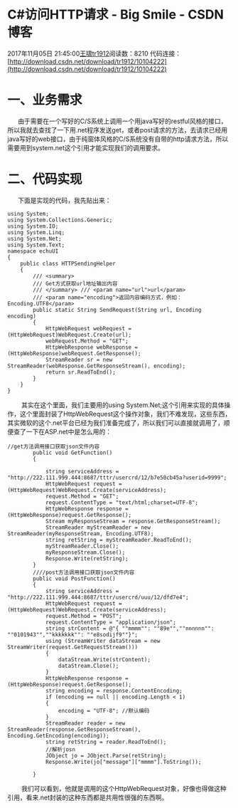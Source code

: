 # C#访问HTTP请求 - Big Smile - CSDN博客
2017年11月05日 21:45:00[王啸tr1912](https://me.csdn.net/tr1912)阅读数：8210
代码连接：[http://download.csdn.net/download/tr1912/10104222](http://download.csdn.net/download/tr1912/10104222)
# 一、业务需求
      由于需要在一个写好的C/S系统上调用一个用java写好的restful风格的接口，所以我就去查找了一下用.net程序发送get，或者post请求的方法，去请求已经用java写好的web接口，由于纯窗体风格的C/S系统没有自带的http请求方法，所以需要用到system.net这个引用才能实现我们的调用要求。
# 二、代码实现
      下面是实现的代码，我先贴出来：
```
using System;
using System.Collections.Generic;
using System.IO;
using System.Linq;
using System.Net;
using System.Text;
namespace echuUI
{
    public class HTTPSendingHelper
    {
        /// <summary>   
        /// Get方式获取url地址输出内容   
        /// </summary> /// <param name="url">url</param>   
        /// <param name="encoding">返回内容编码方式，例如：Encoding.UTF8</param>   
        public static String SendRequest(String url, Encoding encoding)
        {
            HttpWebRequest webRequest = (HttpWebRequest)WebRequest.Create(url);
            webRequest.Method = "GET";
            HttpWebResponse webResponse = (HttpWebResponse)webRequest.GetResponse();
            StreamReader sr = new StreamReader(webResponse.GetResponseStream(), encoding);
            return sr.ReadToEnd();
        }
    }
}
```
        其实在这个里面，我们主要用的using System.Net;这个引用来实现的具体操作，这个里面封装了HttpWebRequest这个操作对象，我们不难发现，这些东西，其实微软的这个.net平台已经为我们准备完成了，所以我们可以直接就调用了，顺便查了一下在ASP.net中是怎么用的：
```
//get方法调用接口获取json文件内容
        public void GetFunction()
        {
           
            string serviceAddress = "http://222.111.999.444:8687/tttr/usercrd/12/b7e50cb45a?userid=9999";
            HttpWebRequest request = (HttpWebRequest)WebRequest.Create(serviceAddress);
            request.Method = "GET";
            request.ContentType = "text/html;charset=UTF-8";
            HttpWebResponse response = (HttpWebResponse)request.GetResponse();
            Stream myResponseStream = response.GetResponseStream();
            StreamReader myStreamReader = new StreamReader(myResponseStream, Encoding.UTF8);
            string retString = myStreamReader.ReadToEnd();
            myStreamReader.Close();
            myResponseStream.Close();
            Response.Write(retString);
        }
        ////post方法调用接口获取json文件内容
        public void PostFunction()
        {
            string serviceAddress = "http://222.111.999.444:8687/tttr/usercrd/uuu/12/dfd7e4";
            HttpWebRequest request = (HttpWebRequest)WebRequest.Create(serviceAddress);
            request.Method = "POST";
            request.ContentType = "application/json";
            string strContent = @"{ ""mmmm"": ""89e"",""nnnnnn"": ""0101943"",""kkkkkkk"": ""e8sodijf9""}";
            using (StreamWriter dataStream = new StreamWriter(request.GetRequestStream()))
            {
                dataStream.Write(strContent);
                dataStream.Close();
            }
            HttpWebResponse response = (HttpWebResponse)request.GetResponse();
            string encoding = response.ContentEncoding;
            if (encoding == null || encoding.Length < 1)
            {
                encoding = "UTF-8"; //默认编码  
            }
            StreamReader reader = new StreamReader(response.GetResponseStream(), Encoding.GetEncoding(encoding));
            string retString = reader.ReadToEnd();
            //解析josn
            JObject jo = JObject.Parse(retString);
            Response.Write(jo["message"]["mmmm"].ToString());
          
        }
```
        我们可以看到，他就是调用的这个HttpWebRequest对象，好像也得做这种引用，看来.net封装的这种东西都是共用性很强的东西啊。
